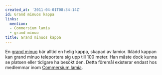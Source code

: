 ```yaml
---
created_at: '2011-04-01T08:34:14Z'
id: Grand minuos kappa
links:
  mention:
  - Commersium lamia
  - grand minuo
title: Grand minuos kappa
---
```


En [grand minuo] bär alltid en helig kappa, skapad av lamior. Iklädd kappan kan grand minuo
teleportera sig upp till 100 meter. Han måste dock kunna se platsen eller tidigare ha besökt den.
Detta föremål existerar endast hos medlemmar inom [Commersium lamia].

  [grand minuo]: grand_minuo
  [Commersium lamia]: Commersium_lamia